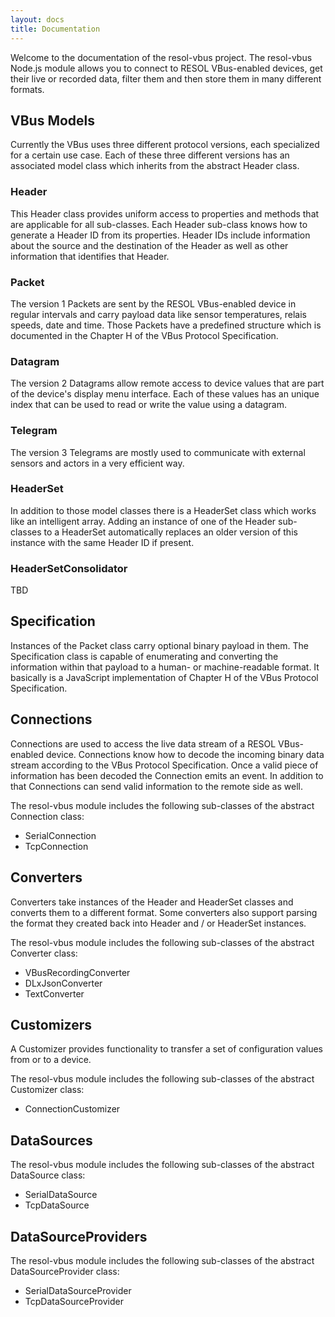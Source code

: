 ```yaml
---
layout: docs
title: Documentation
---
```


Welcome to the documentation of the resol-vbus project. The resol-vbus Node.js module allows you to connect to RESOL VBus-enabled devices, get their live or recorded data, filter them and then store them in many different formats.


## VBus Models

Currently the VBus uses three different protocol versions, each specialized for a certain use case. Each of these three different versions has an associated model class which inherits from the abstract Header class.


### Header

This Header class provides uniform access to properties and methods that are applicable for all sub-classes. Each Header sub-class knows how to generate a Header ID from its properties. Header IDs include information about the source and the destination of the Header as well as other information that identifies that Header.


### Packet

The version 1 Packets are sent by the RESOL VBus-enabled device in regular intervals and carry payload data like sensor temperatures, relais speeds, date and time. Those Packets have a predefined structure which is documented in the Chapter H of the VBus Protocol Specification.


### Datagram

The version 2 Datagrams allow remote access to device values that are part of the device's display menu interface. Each of these values has an unique index that can be used to read or write the value using a datagram.


### Telegram

The version 3 Telegrams are mostly used to communicate with external sensors and actors in a very efficient way.


### HeaderSet

In addition to those model classes there is a HeaderSet class which works like an intelligent array. Adding an instance of one of the Header sub-classes to a HeaderSet automatically replaces an older version of this instance with the same Header ID if present.


### HeaderSetConsolidator

TBD


## Specification

Instances of the Packet class carry optional binary payload in them. The Specification class is capable of enumerating and converting the information within that payload to a human- or machine-readable format. It basically is a JavaScript implementation of Chapter H of the VBus Protocol Specification.


## Connections

Connections are used to access the live data stream of a RESOL VBus-enabled device. Connections know how to decode the incoming binary data stream according to the VBus Protocol Specification. Once a valid piece of information has been decoded the Connection emits an event. In addition to that Connections can send valid information to the remote side as well.

The resol-vbus module includes the following sub-classes of the abstract Connection class:

- SerialConnection
- TcpConnection


## Converters

Converters take instances of the Header and HeaderSet classes and converts them to a different format. Some converters also support parsing the format they created back into Header and / or HeaderSet instances.

The resol-vbus module includes the following sub-classes of the abstract Converter class:

- VBusRecordingConverter
- DLxJsonConverter
- TextConverter


## Customizers

A Customizer provides functionality to transfer a set of configuration values from or to a device.

The resol-vbus module includes the following sub-classes of the abstract Customizer class:

- ConnectionCustomizer


## DataSources

The resol-vbus module includes the following sub-classes of the abstract DataSource class:

- SerialDataSource
- TcpDataSource


## DataSourceProviders

The resol-vbus module includes the following sub-classes of the abstract DataSourceProvider class:

- SerialDataSourceProvider
- TcpDataSourceProvider


